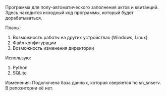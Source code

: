 Программа для полу-автоматического заполнения актов и квитанций.
Здесь находится исходный код программы, который будет дорабатываться.

Планы:
1. Возможность работы на других устройствах (Windows, Linux)
2. Файл конфигурации
3. Возможность изменения директории

Использую:
1. Python
2. SQLite

Изменения: Подключена база данных, которая сверяется по sn_snserv. В репозитории её нет.
